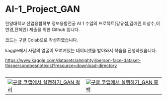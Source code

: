 # AI-1_Project_GAN
한양대학교 산업융합학부 정보융합전공 
AI 1 수업의 프로젝트(강유섭,김예린,이상수,이연경,전혜인) 제출을 위한 Github 입니다.

코드는 구글 Colab으로 작성하였습니다.

kaggle에서 사람의 얼굴이 모여져있는 데이터셋을 받아와서 학습을 진행하였습니다.

https://www.kaggle.com/datasets/almightyj/person-face-dataset-thispersondoesnotexist?resource=download-directory

<table align="left">
  <td>
    <a target="_blank" href="https://colab.research.google.com/github/sangsuleenamu/AI-1_Project_GAN/blob/main/%EC%9D%B8%EA%B3%B5%EC%A7%80%EB%8A%A51_%ED%94%84%EB%A1%9C%EC%A0%9D%ED%8A%B8_GAN_%EC%BB%AC%EB%9F%AC.ipynb"><img src="https://www.tensorflow.org/images/colab_logo_32px.png" />구글 코랩에서 실행하기_GAN 컬러</a>
  </td>
  <td>
    <a target="_blank" href="https://colab.research.google.com/github/sangsuleenamu/AI-1_Project_GAN/blob/main/%EC%9D%B8%EA%B3%B5%EC%A7%80%EB%8A%A51_%ED%94%84%EB%A1%9C%EC%A0%9D%ED%8A%B8_GAN_%ED%9D%91%EB%B0%B1.ipynb"><img src="https://www.tensorflow.org/images/colab_logo_32px.png" />구글 코랩에서 실행하기_GAN 흑백</a>
  </td>
</table>
